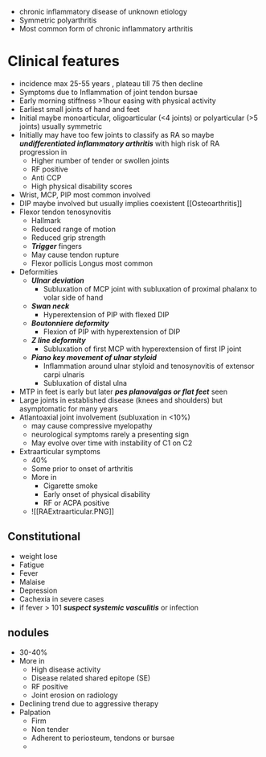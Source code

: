 - chronic inflammatory disease of unknown etiology
- Symmetric polyarthritis
- Most common form of chronic inflammatory arthritis
# Clinical features
- incidence max 25-55 years , plateau till 75 then decline
- Symptoms due to Inflammation of joint tendon bursae 
- Early morning stiffness >1hour easing with physical activity
- Earliest small joints of hand and feet 
- Initial maybe monoarticular, oligoarticular (<4 joints) or polyarticular (>5 joints) usually symmetric
- Initially may have too few joints to classify as RA so maybe ***undifferentiated inflammatory arthritis*** with high risk of RA progression in 
	- Higher number of tender or swollen joints 
	- RF positive
	- Anti CCP 
	- High physical disability scores 
- Wrist, MCP, PIP most common involved
- DIP maybe involved but usually implies coexistent [[Osteoarthritis]]
- Flexor tendon tenosynovitis
	- Hallmark
	- Reduced range of motion
	- Reduced grip strength
	- ***Trigger*** fingers
	- May cause tendon rupture
	- Flexor pollicis Longus most common 
- Deformities
	- ***Ulnar deviation***
		- Subluxation of MCP joint with subluxation of proximal phalanx to volar side of hand 
	- ***Swan neck*** 
		- Hyperextension of PIP with flexed DIP 
	- ***Boutonniere deformity***
		- Flexion of PIP with hyperextension of DIP 
	- ***Z line deformity***
		- Subluxation of first MCP with hyperextension of first IP joint 
	- ***Piano key movement of ulnar styloid***
		- Inflammation around ulnar styloid and tenosynovitis of extensor carpi ulnaris 
		- Subluxation of distal ulna 
- MTP in feet is early but later ***pes planovalgas or flat feet*** seen 
- Large joints in established disease (knees and shoulders) but asymptomatic for many years
- Atlantoaxial joint involvement (subluxation in <10%)
	- may cause compressive myelopathy
	- neurological symptoms rarely a presenting sign 
	- May evolve over time with instability of C1 on C2 
- Extraarticular symptoms
	- 40% 
	- Some prior to onset of arthritis
	- More in
		- Cigarette smoke
		- Early onset of physical disability
		- RF or ACPA positive
	- ![[RAExtraarticular.PNG]]
## Constitutional
- weight lose
- Fatigue
- Fever 
- Malaise
- Depression
- Cachexia in severe cases 
- if fever > 101 ***suspect systemic vasculitis*** or infection
## nodules 
- 30-40% 
- More in 
	- High disease activity
	- Disease related shared epitope (SE)
	- RF positive
	- Joint erosion on radiology
- Declining trend due to aggressive therapy
- Palpation
	- Firm 
	- Non tender 
	- Adherent to periosteum, tendons or bursae 
	- 